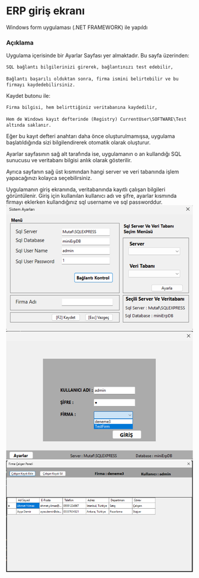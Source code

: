 # **ERP giriş ekranı**

Windows form uygulaması (.NET FRAMEWORK) ile yapıldı

### **Açıklama**
Uygulama içerisinde bir Ayarlar Sayfası yer almaktadır. Bu sayfa üzerinden:

    SQL bağlantı bilgilerinizi girerek, bağlantınızı test edebilir,

    Bağlantı başarılı olduktan sonra, firma ismini belirtebilir ve bu firmayı kaydedebilirsiniz.

Kaydet butonu ile:

    Firma bilgisi, hem belirttiğiniz veritabanına kaydedilir,

    Hem de Windows kayıt defterinde (Registry) CurrentUser\SOFTWARE\Test altında saklanır.

Eğer bu kayıt defteri anahtarı daha önce oluşturulmamışsa, uygulama başlatıldığında sizi bilgilendirerek otomatik olarak oluşturur.

Ayarlar sayfasının sağ alt tarafında ise, uygulamanın o an kullandığı SQL sunucusu ve veritabanı bilgisi anlık olarak gösterilir.

Ayrıca sayfanın sağ üst kısmından hangi server ve veri tabanında işlem yapacağınızı kolayca seçebilirsiniz.

Uygulamanın giriş ekranında, veritabanında kayıtlı çalışan bilgileri görüntülenir. Giriş için kullanılan kullanıcı adı ve şifre, ayarlar kısmında firmayı eklerken kullandığınız sql username ve sql passworddur.
![SettingPageSS](/img/settingPage.png)
![LoginScreenSS](/img/logIn.png)
![ControlPageSS](/img/controlPage.png)

